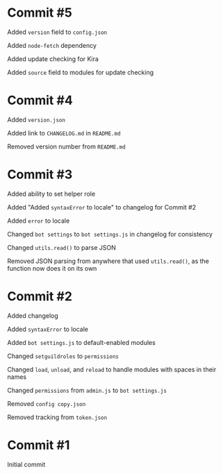 # Commit #5
Added `version` field to `config.json`

Added `node-fetch` dependency

Added update checking for Kira

Added `source` field to modules for update checking

# Commit #4
Added `version.json`

Added link to `CHANGELOG.md` in `README.md`

Removed version number from `README.md`

# Commit #3
Added ability to set helper role

Added "Added `syntaxError` to locale" to changelog for Commit #2

Added `error` to locale

Changed `bot settings` to `bot settings.js` in changelog for consistency

Changed `utils.read()` to parse JSON

Removed JSON parsing from anywhere that used `utils.read()`, as the function now does it on its own


# Commit #2
Added changelog

Added `syntaxError` to locale

Added `bot settings.js` to default-enabled modules

Changed `setguildroles` to `permissions`

Changed `load`, `unload`, and `reload` to handle modules with spaces in their names

Changed `permissions` from `admin.js` to `bot settings.js`

Removed `config copy.json`

Removed tracking from `token.json`

# Commit #1
Initial commit